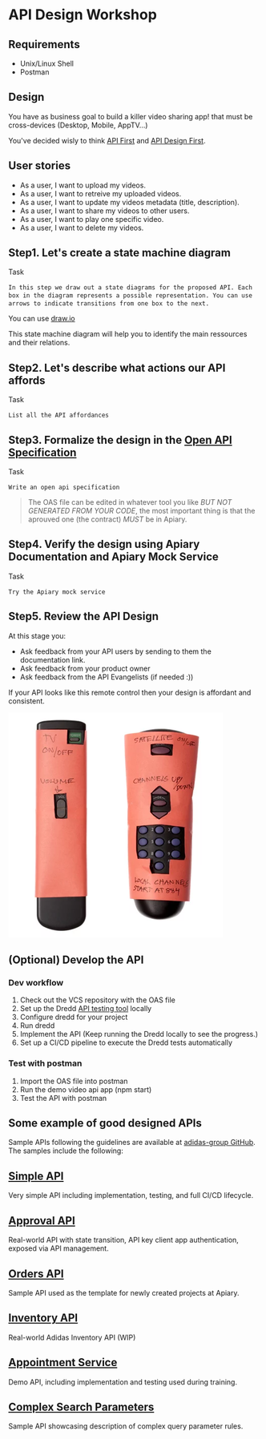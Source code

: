 # API Design Workshop


## Requirements

- Unix/Linux Shell
- Postman

## Design

You have as business goal to build a killer video sharing app! that must be cross-devices (Desktop, Mobile, AppTV...)

You've decided wisly to think [API First](https://adidas-group.gitbooks.io/api-guidelines/content/core-principles/api-first.html) and [API Design First](https://adidas-group.gitbooks.io/api-guidelines/content/core-principles/design-maturity.html).


## User stories

- As a user, I want to upload my videos.
- As a user, I want to retreive my uploaded videos.
- As a user, I want to update my videos metadata (title, description).
- As a user, I want to share my videos to other users.
- As a user, I want to play one specific video.
- As a user, I want to delete my videos.

## Step1. Let's create a state machine diagram

Task
```
In this step we draw out a state diagrams for the proposed API. Each box in the diagram represents a possible representation. You can use arrows to indicate transitions from one box to the next.
```

You can use [draw.io](draw.io)

This state machine diagram will help you to identify the main ressources and their relations.


## Step2. Let's describe what actions our API affords

Task
```
List all the API affordances
```


## Step3. Formalize the design in the [Open API Specification](http://swagger.io/specification/)

Task 
```
Write an open api specification
```

> The OAS file can be edited in whatever tool you like *BUT NOT GENERATED FROM YOUR CODE*, the most important thing is that the aprouved one (the contract) *MUST* be in Apiary.



## Step4. Verify the design using Apiary Documentation and Apiary Mock Service

Task
```
Try the Apiary mock service
```

## Step5. Review the API Design


At this stage you:

- Ask feedback from your API users by sending to them the documentation link.
- Ask feedback from your product owner
- Ask feedback from the API Evangelists (if needed :))

If your API looks like this remote control then your design is affordant and consistent.

![Grandma Remote control](https://raw.githubusercontent.com/Amzani/api-lifecycle-tutorial/master/img/remote.webp)



## (Optional) Develop the API

### Dev workflow

1. Check out the VCS repository with the OAS file
2. Set up the Dredd [API testing tool](https://github.com/apiaryio/dredd) locally
3. Configure dredd for your project
4. Run dredd 
5. Implement the API (Keep running the Dredd locally to see the progress.)
6. Set up a CI/CD pipeline to execute the Dredd tests automatically


### Test with postman

1. Import the OAS file into postman
2. Run the demo video api app (npm start)
2. Test the API with postman



## Some example of good designed APIs

Sample APIs following the guidelines are available at [adidas-group GitHub](https://github.com/adidas-group). The samples include the following:


## [Simple API](https://github.com/adidas-group/demo-simple-api)
Very simple API including implementation, testing, and full CI/CD lifecycle.

## [Approval API](https://github.com/adidas-group/demo-approval-api)
Real-world API with state transition, API key client app authentication, exposed via API management.

## [Orders API](https://github.com/adidas-group/demo-orders-api)
Sample API used as the template for newly created projects at Apiary.

## [Inventory API](https://eainventoryapi.docs.apiary.io/)
Real-world Adidas Inventory API (WIP)

## [Appointment Service](https://github.com/adidas-group/demo-appointment-service)
Demo API, including implementation and testing used during training.

## [Complex Search Parameters](https://github.com/adidas-group/demo-complex-search)
Sample API showcasing description of complex query parameter rules.





